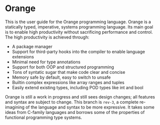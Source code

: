 # Orange

This is the user guide for the Orange programming language. Orange is a statically typed, imperative, systems programming language. Its main goal is to enable high productivity without sacrificing performance and control. The high productivity is achieved through:

- A package manager
- Support for third-party hooks into the compiler to enable language extensions
- Minimal need for type annotations
- Support for both OOP and structured programming
- Tons of syntatic sugar that make code clear and concise
- Memory safe by default, easy to switch to unsafe
- Builtin complex expressions like array ranges and tuples
- Easily extend existing types, including POD types like int and bool

Orange is still a work in progress and still sees design changes; all features and syntax are subject to change. This branch is `rev-3`, a complete re-imagining of the language and syntax to be more expressive. It takes some ideas from C-family languages and borrows some of the properties of functional programming type systems.
